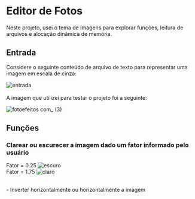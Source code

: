 # Editor de Fotos
Neste projeto, usei o tema de Imagens para explorar funções, leitura de arquivos e alocação dinâmica de memória. 

## Entrada
Considere o seguinte conteúdo de arquivo de texto para representar uma imagem em escala de cinza:

![entrada](https://user-images.githubusercontent.com/100383925/211177101-a411a9c2-7af7-48fe-88ab-f1442e23a8e3.jpg)
<br />
<br />
A imagem que utilizei para testar o projeto foi a seguinte:

![fotoefeitos com_ (3)](https://user-images.githubusercontent.com/100383925/211177807-e7baf259-604d-4ab2-9f89-e0ae56143636.jpg)

## Funções
### Clarear ou escurecer a imagem dado um fator informado pelo usuário <br />
Fator = 0.25
![escuro](https://user-images.githubusercontent.com/100383925/211177168-1ad68849-b6f1-47cc-938a-218fd3c145d2.jpg)
<br />
Fator = 1.75
![claro](https://user-images.githubusercontent.com/100383925/211177718-42fc4890-1689-4275-87f3-e8a89e96f9fe.jpg)

<br />
 -  Inverter horizontalmente ou horizontalmente a imagem
